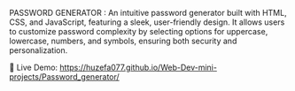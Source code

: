 PASSWORD GENERATOR : 
An intuitive password generator built with HTML, CSS, and JavaScript, featuring a sleek, user-friendly design. It allows users to customize password complexity by selecting options for uppercase, lowercase, numbers, and symbols, ensuring both security and personalization.

🔗 Live Demo: https://huzefa077.github.io/Web-Dev-mini-projects/Password_generator/

